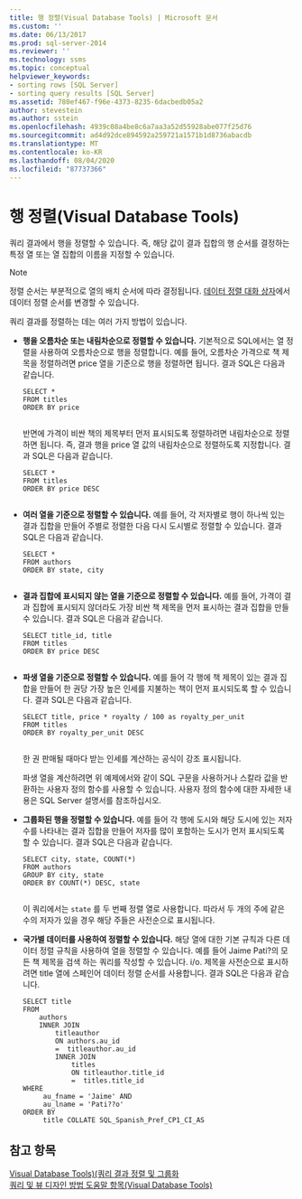 ```yaml
---
title: 행 정렬(Visual Database Tools) | Microsoft 문서
ms.custom: ''
ms.date: 06/13/2017
ms.prod: sql-server-2014
ms.reviewer: ''
ms.technology: ssms
ms.topic: conceptual
helpviewer_keywords:
- sorting rows [SQL Server]
- sorting query results [SQL Server]
ms.assetid: 780ef467-f96e-4373-8235-6dacbedb05a2
author: stevestein
ms.author: sstein
ms.openlocfilehash: 4939c08a4be8c6a7aa3a52d55928abe077f25d76
ms.sourcegitcommit: ad4d92dce894592a259721a1571b1d8736abacdb
ms.translationtype: MT
ms.contentlocale: ko-KR
ms.lasthandoff: 08/04/2020
ms.locfileid: "87737366"
---
```

# <a name="sort-rows-visual-database-tools"></a>행 정렬(Visual Database Tools)
  쿼리 결과에서 행을 정렬할 수 있습니다. 즉, 해당 값이 결과 집합의 행 순서를 결정하는 특정 열 또는 열 집합의 이름을 지정할 수 있습니다.  
  
> [!NOTE]  
>  정렬 순서는 부분적으로 열의 배치 순서에 따라 결정됩니다. [데이터 정렬 대화 상자](visual-database-tools.md)에서 데이터 정렬 순서를 변경할 수 있습니다.  
  
 쿼리 결과를 정렬하는 데는 여러 가지 방법이 있습니다.  
  
-   **행을 오름차순 또는 내림차순으로 정렬할 수 있습니다.** 기본적으로 SQL에서는 열 정렬을 사용하여 오름차순으로 행을 정렬합니다. 예를 들어, 오름차순 가격으로 책 제목을 정렬하려면 price 열을 기준으로 행을 정렬하면 됩니다. 결과 SQL은 다음과 같습니다.  
  
    ```  
    SELECT *  
    FROM titles  
    ORDER BY price  
  
    ```  
  
     반면에 가격이 비싼 책의 제목부터 먼저 표시되도록 정렬하려면 내림차순으로 정렬하면 됩니다. 즉, 결과 행을 price 열 값의 내림차순으로 정렬하도록 지정합니다. 결과 SQL은 다음과 같습니다.  
  
    ```  
    SELECT *  
    FROM titles  
    ORDER BY price DESC  
  
    ```  
  
-   **여러 열을 기준으로 정렬할 수 있습니다.** 예를 들어, 각 저자별로 행이 하나씩 있는 결과 집합을 만들어 주별로 정렬한 다음 다시 도시별로 정렬할 수 있습니다. 결과 SQL은 다음과 같습니다.  
  
    ```  
    SELECT *  
    FROM authors   
    ORDER BY state, city  
  
    ```  
  
-   **결과 집합에 표시되지 않는 열을 기준으로 정렬할 수 있습니다.** 예를 들어, 가격이 결과 집합에 표시되지 않더라도 가장 비싼 책 제목을 먼저 표시하는 결과 집합을 만들 수 있습니다. 결과 SQL은 다음과 같습니다.  
  
    ```  
    SELECT title_id, title  
    FROM titles  
    ORDER BY price DESC  
  
    ```  
  
-   **파생 열을 기준으로 정렬할 수 있습니다.** 예를 들어 각 행에 책 제목이 있는 결과 집합을 만들어 한 권당 가장 높은 인세를 지불하는 책이 먼저 표시되도록 할 수 있습니다. 결과 SQL은 다음과 같습니다.  
  
    ```  
    SELECT title, price * royalty / 100 as royalty_per_unit  
    FROM titles  
    ORDER BY royalty_per_unit DESC  
  
    ```  
  
     한 권 판매될 때마다 받는 인세를 계산하는 공식이 강조 표시됩니다.  
  
     파생 열을 계산하려면 위 예제에서와 같이 SQL 구문을 사용하거나 스칼라 값을 반환하는 사용자 정의 함수를 사용할 수 있습니다. 사용자 정의 함수에 대한 자세한 내용은 SQL Server 설명서를 참조하십시오.  
  
-   **그룹화된 행을 정렬할 수 있습니다.** 예를 들어 각 행에 도시와 해당 도시에 있는 저자 수를 나타내는 결과 집합을 만들어 저자를 많이 포함하는 도시가 먼저 표시되도록 할 수 있습니다. 결과 SQL은 다음과 같습니다.  
  
    ```  
    SELECT city, state, COUNT(*)  
    FROM authors  
    GROUP BY city, state  
    ORDER BY COUNT(*) DESC, state  
  
    ```  
  
     이 쿼리에서는 `state` 를 두 번째 정렬 열로 사용합니다. 따라서 두 개의 주에 같은 수의 저자가 있을 경우 해당 주들은 사전순으로 표시됩니다.  
  
-   **국가별 데이터를 사용하여 정렬할 수 있습니다.** 해당 열에 대한 기본 규칙과 다른 데이터 정렬 규칙을 사용하여 열을 정렬할 수 있습니다. 예를 들어 Jaime Pati?의 모든 책 제목을 검색 하는 쿼리를 작성할 수 있습니다. i/o. 제목을 사전순으로 표시하려면 title 열에 스페인어 데이터 정렬 순서를 사용합니다. 결과 SQL은 다음과 같습니다.  
  
    ```  
    SELECT title  
    FROM   
        authors   
        INNER JOIN   
            titleauthor   
            ON authors.au_id   
            =  titleauthor.au_id   
            INNER JOIN  
                titles   
                ON titleauthor.title_id   
                =  titles.title_id   
    WHERE   
         au_fname = 'Jaime' AND   
         au_lname = 'Pati??o'  
    ORDER BY   
         title COLLATE SQL_Spanish_Pref_CP1_CI_AS  
    ```  
  
## <a name="see-also"></a>참고 항목  
 [Visual Database Tools&#41;&#40;쿼리 결과 정렬 및 그룹화](sort-and-group-query-results-visual-database-tools.md)   
 [쿼리 및 뷰 디자인 방법 도움말 항목&#40;Visual Database Tools&#41;](design-queries-and-views-how-to-topics-visual-database-tools.md)  
  
  
